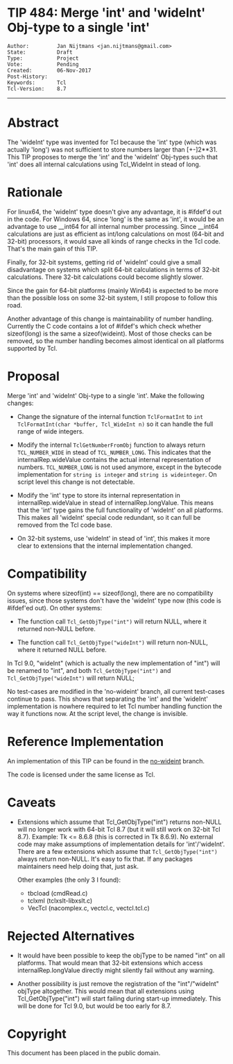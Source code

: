 # TIP 484: Merge 'int' and 'wideInt' Obj-type to a single 'int'
	Author:         Jan Nijtmans <jan.nijtmans@gmail.com>
	State:          Draft
	Type:           Project
	Vote:           Pending
	Created:        06-Nov-2017
	Post-History:
	Keywords:       Tcl
	Tcl-Version:    8.7
-----
# Abstract

The 'wideInt' type was invented for Tcl because the 'int' type (which was
actually 'long') was not sufficient to store numbers larger than [+-]2**31.
This TIP proposes to merge the 'int' and the 'wideInt' Obj-types such that
'int' does all internal calculations using Tcl_WideInt in stead of long.

# Rationale

For linux64, the 'wideInt' type doesn't give any advantage, it is #ifdef'd out
in the code. For Windows 64, since 'long' is the same as 'int', it would be
an advantage to use __int64 for all internal number processing. Since __int64
calculations are just as efficient as int/long calculations on most (64-bit and
32-bit) processors, it would save all kinds of range checks in the Tcl code.
That's the main gain of this TIP.

Finally, for 32-bit systems, getting rid of 'wideInt' could give a small
disadvantage on systems which split 64-bit calculations in terms of 32-bit
calculations. There 32-bit calculations could become slightly slower.

Since the gain for 64-bit platforms (mainly Win64) is expected to be more
than the possible loss on some 32-bit system, I still propose to follow this road.

Another advantage of this change is maintainability of number handling.
Currently the C code contains a lot of #ifdef's which check whether
sizeof(long) is the same a sizeof(wideint). Most of those checks can
be removed, so the number handling becomes almost identical on all platforms
supported by Tcl.

# Proposal

Merge 'int' and 'wideInt' Obj-type to a single 'int'. Make the following changes:

* Change the signature of the internal function `TclFormatInt` to
    `int TclFormatInt(char *buffer, Tcl_WideInt n)`
  so it can handle the full range of wide integers.

* Modify the internal `TclGetNumberFromObj` function to always return
  `TCL_NUMBER_WIDE` in stead of `TCL_NUMBER_LONG`. This indicates that
  the internalRep.wideValue contains the actual internal representation
  of numbers. `TCL_NUMBER_LONG` is not used anymore, except in the
  bytecode implementation for `string is integer` and `string is wideinteger`.
  On script level this change is not detectable.

* Modify the 'int' type to store its internal representation in
    internalRep.wideValue in stead of internalRep.longValue. This means
  that the 'int' type gains the full functionality of 'wideInt' on
  all platforms. This makes all 'wideInt' special code redundant,
  so it can full be removed from the Tcl code base.

* On 32-bit systems, use 'wideInt' in stead of 'int', this makes it more
  clear to extensions that the internal implementation changed.

# Compatibility

On systems where sizeof(int) == sizeof(long), there are no compatibility
issues, since those systems don't have the 'wideInt' type now (this code
is #ifdef'ed out). On other systems:

* The function call `Tcl_GetObjType("int")` will return NULL, where it
  returned non-NULL before.

* The function call `Tcl_GetObjType("wideInt")` will return non-NULL, where it
  returned NULL before.

In Tcl 9.0, "wideInt" (which is actually the new implementation of "int")
will be renamed to "int", and both `Tcl_GetObjType("int")`
and `Tcl_GetObjType("wideInt")` will return NULL;

No test-cases are modified in the 'no-wideint' branch, all current
test-cases continue to pass. This shows that separating the 'int'
and the 'wideInt' implementation is nowhere required to let
Tcl number handling function the way it functions now. At the
script level, the change is invisible.

# Reference Implementation

An implementation of this TIP can be found in the [no-wideint](https://core.tcl.tk/tcl/timeline?r=no-wideint) branch.

The code is licensed under the same license as Tcl.

# Caveats

* Extensions which assume that Tcl_GetObjType("int") returns non-NULL will no longer
  work with 64-bit Tcl 8.7 (but it will still work on 32-bit Tcl 8.7). Example:
  Tk <= 8.6.8 (this is corrected in Tk 8.6.9). No external code may make assumptions
  of implementation details for 'int'/'wideInt'. There are a few extensions which assume
  that `Tcl_GetObjType("int")` always return non-NULL. It's easy
  to fix that. If any packages maintainers need help doing that, just ask.
  
  Other examples (the only 3 I found):
  
  * tbcload (cmdRead.c)
  * tclxml (tclxslt-libxslt.c)
  * VecTcl (nacomplex.c, vectcl.c, vectcl.tcl.c)

# Rejected Alternatives

* It would have been possible to keep the objType to be named "int" on all platforms.
  That would mean that 32-bit extensions which access internalRep.longValue directly
  might silently fail without any warning.

* Another possibility is just remove the registration of the "int"/"wideInt" objType
  altogether. This would mean that all extensions using Tcl_GetObjType("int") will start
  failing during start-up immediately. This will be done for Tcl 9.0, but would be too early for 8.7.

# Copyright

This document has been placed in the public domain.
